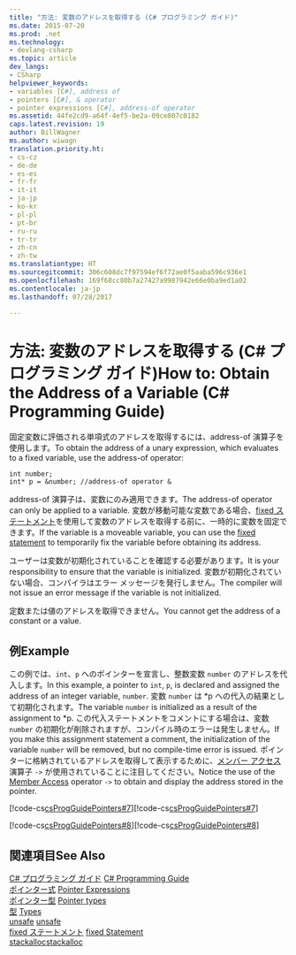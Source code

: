 ```yaml
---
title: "方法: 変数のアドレスを取得する (C# プログラミング ガイド)"
ms.date: 2015-07-20
ms.prod: .net
ms.technology:
- devlang-csharp
ms.topic: article
dev_langs:
- CSharp
helpviewer_keywords:
- variables [C#], address of
- pointers [C#], & operator
- pointer expressions [C#], address-of operator
ms.assetid: 44fe2cd9-a64f-4ef5-be2a-09ce807c0182
caps.latest.revision: 19
author: BillWagner
ms.author: wiwagn
translation.priority.ht:
- cs-cz
- de-de
- es-es
- fr-fr
- it-it
- ja-jp
- ko-kr
- pl-pl
- pt-br
- ru-ru
- tr-tr
- zh-cn
- zh-tw
ms.translationtype: HT
ms.sourcegitcommit: 306c608dc7f97594ef6f72ae0f5aaba596c936e1
ms.openlocfilehash: 169f68cc80b7a27427a9987942e66e0ba9ed1a02
ms.contentlocale: ja-jp
ms.lasthandoff: 07/28/2017

---
```

# <a name="how-to-obtain-the-address-of-a-variable-c-programming-guide"></a><span data-ttu-id="e972a-102">方法: 変数のアドレスを取得する (C# プログラミング ガイド)</span><span class="sxs-lookup"><span data-stu-id="e972a-102">How to: Obtain the Address of a Variable (C# Programming Guide)</span></span>
<span data-ttu-id="e972a-103">固定変数に評価される単項式のアドレスを取得するには、address-of 演算子を使用します。</span><span class="sxs-lookup"><span data-stu-id="e972a-103">To obtain the address of a unary expression, which evaluates to a fixed variable, use the address-of operator:</span></span>  
  
```  
int number;  
int* p = &number; //address-of operator &  
```  
  
 <span data-ttu-id="e972a-104">address-of 演算子は、変数にのみ適用できます。</span><span class="sxs-lookup"><span data-stu-id="e972a-104">The address-of operator can only be applied to a variable.</span></span> <span data-ttu-id="e972a-105">変数が移動可能な変数である場合、[fixed ステートメント](../../../csharp/language-reference/keywords/fixed-statement.md)を使用して変数のアドレスを取得する前に、一時的に変数を固定できます。</span><span class="sxs-lookup"><span data-stu-id="e972a-105">If the variable is a moveable variable, you can use the [fixed statement](../../../csharp/language-reference/keywords/fixed-statement.md) to temporarily fix the variable before obtaining its address.</span></span>  
  
 <span data-ttu-id="e972a-106">ユーザーは変数が初期化されていることを確認する必要があります。</span><span class="sxs-lookup"><span data-stu-id="e972a-106">It is your responsibility to ensure that the variable is initialized.</span></span> <span data-ttu-id="e972a-107">変数が初期化されていない場合、コンパイラはエラー メッセージを発行しません。</span><span class="sxs-lookup"><span data-stu-id="e972a-107">The compiler will not issue an error message if the variable is not initialized.</span></span>  
  
 <span data-ttu-id="e972a-108">定数または値のアドレスを取得できません。</span><span class="sxs-lookup"><span data-stu-id="e972a-108">You cannot get the address of a constant or a value.</span></span>  
  
## <a name="example"></a><span data-ttu-id="e972a-109">例</span><span class="sxs-lookup"><span data-stu-id="e972a-109">Example</span></span>  
 <span data-ttu-id="e972a-110">この例では、`int`、`p` へのポインターを宣言し、整数変数 `number` のアドレスを代入します。</span><span class="sxs-lookup"><span data-stu-id="e972a-110">In this example, a pointer to `int`, `p`, is declared and assigned the address of an integer variable, `number`.</span></span> <span data-ttu-id="e972a-111">変数 `number` は *p への代入の結果として初期化されます。</span><span class="sxs-lookup"><span data-stu-id="e972a-111">The variable `number` is initialized as a result of the assignment to *p.</span></span> <span data-ttu-id="e972a-112">この代入ステートメントをコメントにする場合は、変数 `number` の初期化が削除されますが、コンパイル時のエラーは発生しません。</span><span class="sxs-lookup"><span data-stu-id="e972a-112">If you make this assignment statement a comment, the initialization of the variable `number` will be removed, but no compile-time error is issued.</span></span> <span data-ttu-id="e972a-113">ポインターに格納されているアドレスを取得して表示するために、[メンバー アクセス](../../../csharp/programming-guide/unsafe-code-pointers/how-to-access-a-member-with-a-pointer.md)演算子 `->` が使用されていることに注目してください。</span><span class="sxs-lookup"><span data-stu-id="e972a-113">Notice the use of the [Member Access](../../../csharp/programming-guide/unsafe-code-pointers/how-to-access-a-member-with-a-pointer.md) operator `->` to obtain and display the address stored in the pointer.</span></span>  
  
 <span data-ttu-id="e972a-114">[!code-cs[csProgGuidePointers#7](../../../csharp/programming-guide/unsafe-code-pointers/codesnippet/CSharp/how-to-obtain-the-address-of-a-variable_1.cs)]</span><span class="sxs-lookup"><span data-stu-id="e972a-114">[!code-cs[csProgGuidePointers#7](../../../csharp/programming-guide/unsafe-code-pointers/codesnippet/CSharp/how-to-obtain-the-address-of-a-variable_1.cs)]</span></span>  
  
 <span data-ttu-id="e972a-115">[!code-cs[csProgGuidePointers#8](../../../csharp/programming-guide/unsafe-code-pointers/codesnippet/CSharp/how-to-obtain-the-address-of-a-variable_2.cs)]</span><span class="sxs-lookup"><span data-stu-id="e972a-115">[!code-cs[csProgGuidePointers#8](../../../csharp/programming-guide/unsafe-code-pointers/codesnippet/CSharp/how-to-obtain-the-address-of-a-variable_2.cs)]</span></span>  
  
## <a name="see-also"></a><span data-ttu-id="e972a-116">関連項目</span><span class="sxs-lookup"><span data-stu-id="e972a-116">See Also</span></span>  
 <span data-ttu-id="e972a-117">[C# プログラミング ガイド](../../../csharp/programming-guide/index.md) </span><span class="sxs-lookup"><span data-stu-id="e972a-117">[C# Programming Guide](../../../csharp/programming-guide/index.md) </span></span>  
 <span data-ttu-id="e972a-118">[ポインター式](../../../csharp/programming-guide/unsafe-code-pointers/pointer-expressions.md) </span><span class="sxs-lookup"><span data-stu-id="e972a-118">[Pointer Expressions](../../../csharp/programming-guide/unsafe-code-pointers/pointer-expressions.md) </span></span>  
 <span data-ttu-id="e972a-119">[ポインター型](../../../csharp/programming-guide/unsafe-code-pointers/pointer-types.md) </span><span class="sxs-lookup"><span data-stu-id="e972a-119">[Pointer types](../../../csharp/programming-guide/unsafe-code-pointers/pointer-types.md) </span></span>  
 <span data-ttu-id="e972a-120">[型](../../../csharp/language-reference/keywords/types.md) </span><span class="sxs-lookup"><span data-stu-id="e972a-120">[Types](../../../csharp/language-reference/keywords/types.md) </span></span>  
 <span data-ttu-id="e972a-121">[unsafe](../../../csharp/language-reference/keywords/unsafe.md) </span><span class="sxs-lookup"><span data-stu-id="e972a-121">[unsafe](../../../csharp/language-reference/keywords/unsafe.md) </span></span>  
 <span data-ttu-id="e972a-122">[fixed ステートメント](../../../csharp/language-reference/keywords/fixed-statement.md) </span><span class="sxs-lookup"><span data-stu-id="e972a-122">[fixed Statement](../../../csharp/language-reference/keywords/fixed-statement.md) </span></span>  
 [<span data-ttu-id="e972a-123">stackalloc</span><span class="sxs-lookup"><span data-stu-id="e972a-123">stackalloc</span></span>](../../../csharp/language-reference/keywords/stackalloc.md)

